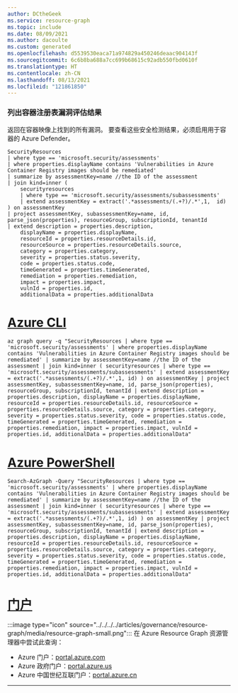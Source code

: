 ```yaml
---
author: DCtheGeek
ms.service: resource-graph
ms.topic: include
ms.date: 08/09/2021
ms.author: dacoulte
ms.custom: generated
ms.openlocfilehash: d5539530eaca71a974829a450246deaac904143f
ms.sourcegitcommit: 6c6b8ba688a7cc699b68615c92adb550fbd0610f
ms.translationtype: HT
ms.contentlocale: zh-CN
ms.lasthandoff: 08/13/2021
ms.locfileid: "121861850"
---
```

### <a name="list-container-registry-vulnerability-assessment-results"></a>列出容器注册表漏洞评估结果

返回在容器映像上找到的所有漏洞。 要查看这些安全检测结果，必须启用用于容器的 Azure Defender。

```kusto
SecurityResources
| where type == 'microsoft.security/assessments'
| where properties.displayName contains 'Vulnerabilities in Azure Container Registry images should be remediated'
| summarize by assessmentKey=name //the ID of the assessment
| join kind=inner (
    securityresources
    | where type == 'microsoft.security/assessments/subassessments'
    | extend assessmentKey = extract('.*assessments/(.+?)/.*',1,  id)
) on assessmentKey
| project assessmentKey, subassessmentKey=name, id, parse_json(properties), resourceGroup, subscriptionId, tenantId
| extend description = properties.description,
    displayName = properties.displayName,
    resourceId = properties.resourceDetails.id,
    resourceSource = properties.resourceDetails.source,
    category = properties.category,
    severity = properties.status.severity,
    code = properties.status.code,
    timeGenerated = properties.timeGenerated,
    remediation = properties.remediation,
    impact = properties.impact,
    vulnId = properties.id,
    additionalData = properties.additionalData
```

# <a name="azure-cli"></a>[Azure CLI](#tab/azure-cli)

```azurecli-interactive
az graph query -q "SecurityResources | where type == 'microsoft.security/assessments' | where properties.displayName contains 'Vulnerabilities in Azure Container Registry images should be remediated' | summarize by assessmentKey=name //the ID of the assessment | join kind=inner ( securityresources | where type == 'microsoft.security/assessments/subassessments' | extend assessmentKey = extract('.*assessments/(.+?)/.*',1, id) ) on assessmentKey | project assessmentKey, subassessmentKey=name, id, parse_json(properties), resourceGroup, subscriptionId, tenantId | extend description = properties.description, displayName = properties.displayName, resourceId = properties.resourceDetails.id, resourceSource = properties.resourceDetails.source, category = properties.category, severity = properties.status.severity, code = properties.status.code, timeGenerated = properties.timeGenerated, remediation = properties.remediation, impact = properties.impact, vulnId = properties.id, additionalData = properties.additionalData"
```

# <a name="azure-powershell"></a>[Azure PowerShell](#tab/azure-powershell)

```azurepowershell-interactive
Search-AzGraph -Query "SecurityResources | where type == 'microsoft.security/assessments' | where properties.displayName contains 'Vulnerabilities in Azure Container Registry images should be remediated' | summarize by assessmentKey=name //the ID of the assessment | join kind=inner ( securityresources | where type == 'microsoft.security/assessments/subassessments' | extend assessmentKey = extract('.*assessments/(.+?)/.*',1, id) ) on assessmentKey | project assessmentKey, subassessmentKey=name, id, parse_json(properties), resourceGroup, subscriptionId, tenantId | extend description = properties.description, displayName = properties.displayName, resourceId = properties.resourceDetails.id, resourceSource = properties.resourceDetails.source, category = properties.category, severity = properties.status.severity, code = properties.status.code, timeGenerated = properties.timeGenerated, remediation = properties.remediation, impact = properties.impact, vulnId = properties.id, additionalData = properties.additionalData"
```

# <a name="portal"></a>[门户](#tab/azure-portal)

:::image type="icon" source="../../../../articles/governance/resource-graph/media/resource-graph-small.png"::: 在 Azure Resource Graph 资源管理器中尝试此查询：

- Azure 门户：<a href="https://portal.azure.com/?feature.customportal=false#blade/HubsExtension/ArgQueryBlade/query/SecurityResources%0a%7c%20where%20type%20%3d%3d%20%27microsoft.security%2fassessments%27%0a%7c%20where%20properties.displayName%20contains%20%27Vulnerabilities%20in%20Azure%20Container%20Registry%20images%20should%20be%20remediated%27%0a%7c%20summarize%20by%20assessmentKey%3dname%20%2f%2fthe%20ID%20of%20the%20assessment%0a%7c%20join%20kind%3dinner%20(%0a%09securityresources%0a%09%7c%20where%20type%20%3d%3d%20%27microsoft.security%2fassessments%2fsubassessments%27%0a%09%7c%20extend%20assessmentKey%20%3d%20extract(%27.*assessments%2f(.%2b%3f)%2f.*%27%2c1%2c%20%20id)%0a)%20on%20assessmentKey%0a%7c%20project%20assessmentKey%2c%20subassessmentKey%3dname%2c%20id%2c%20parse_json(properties)%2c%20resourceGroup%2c%20subscriptionId%2c%20tenantId%0a%7c%20extend%20description%20%3d%20properties.description%2c%0a%09displayName%20%3d%20properties.displayName%2c%0a%09resourceId%20%3d%20properties.resourceDetails.id%2c%0a%09resourceSource%20%3d%20properties.resourceDetails.source%2c%0a%09category%20%3d%20properties.category%2c%0a%09severity%20%3d%20properties.status.severity%2c%0a%09code%20%3d%20properties.status.code%2c%0a%09timeGenerated%20%3d%20properties.timeGenerated%2c%0a%09remediation%20%3d%20properties.remediation%2c%0a%09impact%20%3d%20properties.impact%2c%0a%09vulnId%20%3d%20properties.id%2c%0a%09additionalData%20%3d%20properties.additionalData" target="_blank">portal.azure.com</a>
- Azure 政府门户：<a href="https://portal.azure.us/?feature.customportal=false#blade/HubsExtension/ArgQueryBlade/query/SecurityResources%0a%7c%20where%20type%20%3d%3d%20%27microsoft.security%2fassessments%27%0a%7c%20where%20properties.displayName%20contains%20%27Vulnerabilities%20in%20Azure%20Container%20Registry%20images%20should%20be%20remediated%27%0a%7c%20summarize%20by%20assessmentKey%3dname%20%2f%2fthe%20ID%20of%20the%20assessment%0a%7c%20join%20kind%3dinner%20(%0a%09securityresources%0a%09%7c%20where%20type%20%3d%3d%20%27microsoft.security%2fassessments%2fsubassessments%27%0a%09%7c%20extend%20assessmentKey%20%3d%20extract(%27.*assessments%2f(.%2b%3f)%2f.*%27%2c1%2c%20%20id)%0a)%20on%20assessmentKey%0a%7c%20project%20assessmentKey%2c%20subassessmentKey%3dname%2c%20id%2c%20parse_json(properties)%2c%20resourceGroup%2c%20subscriptionId%2c%20tenantId%0a%7c%20extend%20description%20%3d%20properties.description%2c%0a%09displayName%20%3d%20properties.displayName%2c%0a%09resourceId%20%3d%20properties.resourceDetails.id%2c%0a%09resourceSource%20%3d%20properties.resourceDetails.source%2c%0a%09category%20%3d%20properties.category%2c%0a%09severity%20%3d%20properties.status.severity%2c%0a%09code%20%3d%20properties.status.code%2c%0a%09timeGenerated%20%3d%20properties.timeGenerated%2c%0a%09remediation%20%3d%20properties.remediation%2c%0a%09impact%20%3d%20properties.impact%2c%0a%09vulnId%20%3d%20properties.id%2c%0a%09additionalData%20%3d%20properties.additionalData" target="_blank">portal.azure.us</a>
- Azure 中国世纪互联门户：<a href="https://portal.azure.cn/?feature.customportal=false#blade/HubsExtension/ArgQueryBlade/query/SecurityResources%0a%7c%20where%20type%20%3d%3d%20%27microsoft.security%2fassessments%27%0a%7c%20where%20properties.displayName%20contains%20%27Vulnerabilities%20in%20Azure%20Container%20Registry%20images%20should%20be%20remediated%27%0a%7c%20summarize%20by%20assessmentKey%3dname%20%2f%2fthe%20ID%20of%20the%20assessment%0a%7c%20join%20kind%3dinner%20(%0a%09securityresources%0a%09%7c%20where%20type%20%3d%3d%20%27microsoft.security%2fassessments%2fsubassessments%27%0a%09%7c%20extend%20assessmentKey%20%3d%20extract(%27.*assessments%2f(.%2b%3f)%2f.*%27%2c1%2c%20%20id)%0a)%20on%20assessmentKey%0a%7c%20project%20assessmentKey%2c%20subassessmentKey%3dname%2c%20id%2c%20parse_json(properties)%2c%20resourceGroup%2c%20subscriptionId%2c%20tenantId%0a%7c%20extend%20description%20%3d%20properties.description%2c%0a%09displayName%20%3d%20properties.displayName%2c%0a%09resourceId%20%3d%20properties.resourceDetails.id%2c%0a%09resourceSource%20%3d%20properties.resourceDetails.source%2c%0a%09category%20%3d%20properties.category%2c%0a%09severity%20%3d%20properties.status.severity%2c%0a%09code%20%3d%20properties.status.code%2c%0a%09timeGenerated%20%3d%20properties.timeGenerated%2c%0a%09remediation%20%3d%20properties.remediation%2c%0a%09impact%20%3d%20properties.impact%2c%0a%09vulnId%20%3d%20properties.id%2c%0a%09additionalData%20%3d%20properties.additionalData" target="_blank">portal.azure.cn</a>

---

